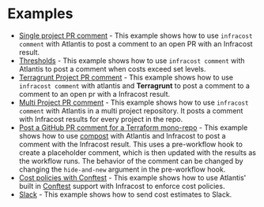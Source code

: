 # Examples

* [Single project PR comment](single_project) - This example shows how to use `infracost comment` with Atlantis to post a comment to an open PR with an Infracost result.
* [Thresholds](thresholds) - This example shows how to use `infracost comment` with Atlantis to post a comment when costs exceed set levels.
* [Terragrunt Project PR comment](terragrunt) - This example shows how to use `infracost comment` with atlantis and **Terragrunt** to post a comment to a comment to an open pr with a Infracost result.
* [Multi Project PR comment](single_project) - This example shows how to use `infracost comment` with Atlantis in a multi project repository. It posts a comment with Infracost results for every project in the repo.
* [Post a GitHub PR comment for a Terraform mono-repo](monorepo_github_comment) - This example shows how to use [compost](https://github.com/infracost/compost) with Atlantis and Infracost to post a comment with the Infracost result. This uses a pre-workflow hook to create a placeholder comment, which is then updated with the results as the workflow runs. The behavior of the comment can be changed by changing the `hide-and-new` argument in the pre-workflow hook.
* [Cost policies with Conftest](conftest) - This example shows how to use Atlantis' built in [Conftest](https://www.conftest.dev/) support with Infracost to enforce cost policies.
* [Slack](slack) - This example shows how to send cost estimates to Slack.
